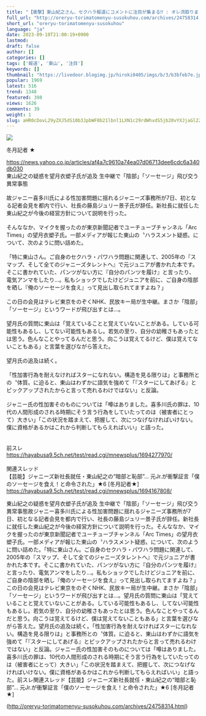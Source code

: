 ```yaml
---
title: "【衝撃】東山紀之さん、セクハラ報道にコメントに注目が集まる‼ : オレ流取りまとめニュース速報"
full_url: "http://oreryu-torimatomenyu-susokuhou.com/archives/24758314.html"
short_url: "oreryu-torimatomenyu-susokuhou"
language: "ja"
date: 2023-09-10T21:00:19+0900
lastmod: 
draft: false
author: []
categories: []
tags: ['報道', '東山', '注目']
keywords: []
thumbnail: "https://livedoor.blogimg.jp/hiroki0405/imgs/b/3/b3bfeb7e.jpg"
popular: 1969
latest: 516
trend: 1348
featured: 398
views: 1626
comments: 39
weight: 1
slug: aHR0cDovL29yZXJ5dS10b3JpbWF0b21lbnl1LXN1c29rdWhvdS5jb20vYXJjaGl2ZXMvMjQ3NTgzMTQuaHRtbA==
---
```


![](https://livedoor.blogimg.jp/hiroki0405/imgs/b/3/b3bfeb7e.jpg)

<div><p>冬月記者 ★ </p><a target='_blank' href='https://news.yahoo.co.jp/articles/af4a7c9610a74ea07d06713dee6cdc6a340db030'>https://news.yahoo.co.jp/articles/af4a7c9610a74ea07d06713dee6cdc6a340db030</a> <br> 東山紀之の疑惑を望月衣塑子氏が追及 生中継で「陰部」「ソーセージ」飛び交う異常事態 <br> <br> 故ジャニー喜多川氏による性加害問題に揺れるジャニーズ事務所が7日、初となる記者会見を都内で行い、社長の藤島ジュリー景子氏が辞任。新社長に就任した東山紀之が今後の経営方針について説明を行った。 <br> <br> そんななか、マイクを握ったのが東京新聞記者でユーチューブチャンネル「Arc Times」の望月衣塑子氏。一部メディアが報じた東山の〝ハラスメント疑惑〟について、次のように問い詰めた。 <br> <br> 「特に東山さん。ご自身のセクハラ・パワハラ問題に関連して、2005年の『スマップ、そして全てのジャニーズタレントへ』で元ジュニアが書かれた本です。そこに書かれていた、パンツがない方に『自分のパンツを履け』と言ったり、電気アンマをしたり…。私もショックでしたけどジュニアを前に、ご自身の陰部を晒し『俺のソーセージを食え』って見出し取られてますよね？」 <br> <br> この日の会見はテレビ東京をのぞくNHK、民放キー局が生中継。まさか「陰部」「ソーセージ」というワードが飛び出すとは…。 <br> <br> 望月氏の質問に東山は「覚えていることと覚えていないことがある。している可能性もあるし、してない可能性もあるし。若気の至り、自分の幼稚さもあったとは思う。色んなことやってるんだと思う。向こうは覚えてるけど、僕は覚えてないこともある」と言葉を選びながら答えた。 <br> <br> 望月氏の追及は続く。 <br> <br> 「性加害行為を耐えなければスターになれない。構造を見る限りは」と事務所との〝体質〟に迫ると、東山はわずかに語気を強めて「『スターにしてあげる』とピックアップされたからと言って売れるわけではない」と反論。 <br> <br> ジャニー氏の性加害そのものについては「噂はありました。喜多川氏の罪は、10代の人間形成のされる時期にそう言う行為をしていたってのは（被害者にとって）大きい」「この状況を踏まえて、把握して、次につなげなければいけない。僕に資格があるかはこれから判断してもらえればいい」と語った。 <br> <br> <br> 前スレ <br> <a target='_blank' href='https://hayabusa9.5ch.net/test/read.cgi/mnewsplus/1694277970/'>https://hayabusa9.5ch.net/test/read.cgi/mnewsplus/1694277970/</a> <br> <br> 関連スレッド <br> 【芸能】ジャニーズ新社長就任・東山紀之の“暗部と恥部”… 元Jr.が衝撃証言「僕のソーセージを食え！と命令された」★6 [冬月記者★] <br> <a target='_blank' href='https://hayabusa9.5ch.net/test/read.cgi/mnewsplus/1694167808/'>https://hayabusa9.5ch.net/test/read.cgi/mnewsplus/1694167808/</a> <p>東山紀之の疑惑を望月衣塑子氏が追及 生中継で「陰部」「ソーセージ」飛び交う異常事態故ジャニー喜多川氏による性加害問題に揺れるジャニーズ事務所が7日、初となる記者会見を都内で行い、社長の藤島ジュリー景子氏が辞任。新社長に就任した東山紀之が今後の経営方針について説明を行った。そんななか、マイクを握ったのが東京新聞記者でユーチューブチャンネル「Arc Times」の望月衣塑子氏。一部メディアが報じた東山の〝ハラスメント疑惑〟について、次のように問い詰めた。「特に東山さん。ご自身のセクハラ・パワハラ問題に関連して、2005年の『スマップ、そして全てのジャニーズタレントへ』で元ジュニアが書かれた本です。そこに書かれていた、パンツがない方に『自分のパンツを履け』と言ったり、電気アンマをしたり…。私もショックでしたけどジュニアを前に、ご自身の陰部を晒し『俺のソーセージを食え』って見出し取られてますよね？」この日の会見はテレビ東京をのぞくNHK、民放キー局が生中継。まさか「陰部」「ソーセージ」というワードが飛び出すとは…。望月氏の質問に東山は「覚えていることと覚えていないことがある。している可能性もあるし、してない可能性もあるし。若気の至り、自分の幼稚さもあったとは思う。色んなことやってるんだと思う。向こうは覚えてるけど、僕は覚えてないこともある」と言葉を選びながら答えた。望月氏の追及は続く。「性加害行為を耐えなければスターになれない。構造を見る限りは」と事務所との〝体質〟に迫ると、東山はわずかに語気を強めて「『スターにしてあげる』とピックアップされたからと言って売れるわけではない」と反論。ジャニー氏の性加害そのものについては「噂はありました。喜多川氏の罪は、10代の人間形成のされる時期にそう言う行為をしていたってのは（被害者にとって）大きい」「この状況を踏まえて、把握して、次につなげなければいけない。僕に資格があるかはこれから判断してもらえればいい」と語った。前スレ関連スレッド【芸能】ジャニーズ新社長就任・東山紀之の“暗部と恥部”… 元Jr.が衝撃証言「僕のソーセージを食え！と命令された」★6 [冬月記者★]</p></div>

(http://oreryu-torimatomenyu-susokuhou.com/archives/24758314.html)
